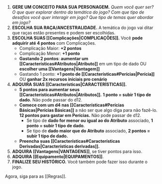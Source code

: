 1. **GERE UM CONCEITO PARA SUA PERSONAGEM.** _Quem você quer ser? O que quer explorar dentro da temática do jogo? Com que tipo de desafios você quer interagir em jogo? Que tipo de temas quer abordar em jogo?_
2. **ESCOLHA SUA RAÇA/ANCESTRALIDADE.** A temática do jogo vai ditar que raças estão presentes e podem ser escolhidas.
3. **ESCOLHA SUAS [[Complicações|COMPLICAÇÕES]].** Você **pode adquirir até 4 pontos** com Complicações.
   - Complicação Maior: **+2 pontos**
   - Complicação Menor: **+1 ponto**
   - **Gastando 2 pontos**: **aumentar um [[Características#Atributos|Atributo]]** em um tipo de dado OU **escolher uma [[Vantagens|Vantagem]]**
   - Gastando 1 ponto: **+1 ponto de [[Características#Perícias|Perícia]]** OU **ganhar 2x recursos iniciais pro cenário**
4. **ADQUIRA SUAS [[Características|CARACTERÍSTICAS]].**
   - **5 pontos para aumentar seus [[Características#Atributos|Atributos]].** **1 ponto = subir 1 tipo de dado.** Não pode passar do d12.
   - **Comece com um d4 nas [[Características#Perícias Básicas|Perícias Básicas]]** a não ser que algo diga para não fazê-lo. **12 pontos para gastar em Perícias.** Não pode passar de d12.
     - Se tipo de **dado for menor ou igual ao do Atributo** associado, **1 ponto = subir 1 tipo de dado**.
     - Se tipo de **dado maior que do Atributo** associado, **2 pontos = subir 1 tipo de dado.**
   - **Preencha suas [[Características#Características Derivadas|Características derivadas]].**
5. **ADQUIRA [[Vantagens|VANTAGENS]]**, se tiver pontos para isso.
6. **ADQUIRA [[Equipamento|EQUIPAMENTOS]]**.
7. **FINALIZE SEU HISTÓRICO.** Você também pode fazer isso durante o jogo.

Agora, siga para as [[Regras]].

